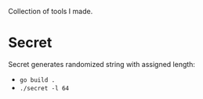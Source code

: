 Collection of tools I made.

# Secret

Secret generates randomized string with assigned length:

- `go build .`
- `./secret -l 64`
